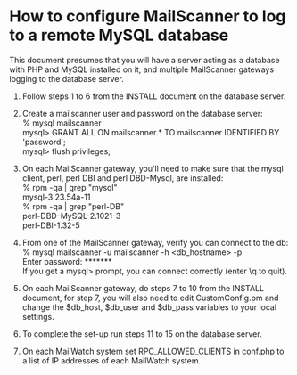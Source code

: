 # How to configure MailScanner to log to a remote MySQL database

This document presumes that you will have a server acting as a database with PHP and MySQL installed on it, and multiple MailScanner gateways logging to the database server.

1)  Follow steps 1 to 6 from the INSTALL document on the database server.

2)  Create a mailscanner user and password on the database server:  
    % mysql mailscanner  
    mysql>  GRANT ALL ON mailscanner.* TO mailscanner IDENTIFIED BY 'password';  
    mysql> flush privileges;

3)  On each MailScanner gateway, you'll need to make sure that the mysql client, perl, perl DBI and perl DBD-Mysql, are installed:  
    % rpm -qa | grep "mysql"  
    mysql-3.23.54a-11  
    % rpm -qa | grep "perl-DB"  
    perl-DBD-MySQL-2.1021-3  
    perl-DBI-1.32-5  

4)  From one of the MailScanner gateway, verify you can connect to the db:  
    % mysql mailscanner -u mailscanner -h <db_hostname> -p  
    Enter password: *******  
    If you get a mysql> prompt, you can connect correctly (enter \q to quit).

5)  On each MailScanner gateway, do steps 7 to 10 from the INSTALL document, for step 7, you will also need to edit CustomConfig.pm and change the $db_host, $db_user and $db_pass variables to your local settings.

6)  To complete the set-up run steps 11 to 15 on the database server.

7)  On each MailWatch system set RPC_ALLOWED_CLIENTS in conf.php to a list of IP addresses of each MailWatch system.
